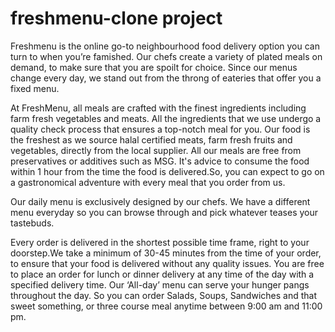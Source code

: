 # freshmenu-clone project

Freshmenu is the online go-to neighbourhood food delivery option you can turn to when you’re famished. Our chefs create a variety of plated meals on demand, to make sure that you are spoilt for choice. Since our menus change every day, we stand out from the throng of eateries that offer you a fixed menu.

At FreshMenu, all meals are crafted with the finest ingredients including farm fresh vegetables and meats.  All the ingredients that we use undergo a quality check process that ensures a top-notch meal for you. Our food is the freshest as we source halal certified meats, farm fresh fruits and vegetables, directly from the local supplier. All our meals are free from preservatives or additives such as MSG. It's advice to consume the food within 1 hour from the time the food is delivered.So, you can expect to go on a gastronomical adventure with every meal that you order from us.

Our daily menu is exclusively designed by our chefs. We have a different menu everyday so you can browse through and pick whatever teases your tastebuds.

Every order is delivered in the shortest possible time frame, right to your doorstep.We take a minimum of 30-45 minutes from the time of your order, to ensure that your food is delivered without any quality issues. You are free to place an order for lunch or dinner delivery at any time of the day with a specified delivery time. Our ‘All-day’ menu can serve your hunger pangs throughout the day. So you can order Salads, Soups, Sandwiches and that sweet something, or three course meal anytime between 9:00 am and 11:00 pm.



